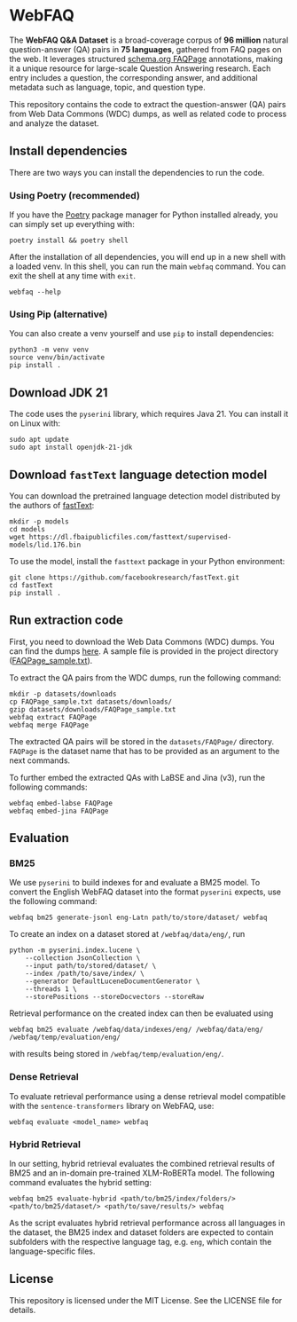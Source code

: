 # WebFAQ

The **WebFAQ Q&A Dataset** is a broad-coverage corpus of **96 million** natural question-answer (QA) pairs in **75 languages**, gathered from FAQ pages on the web. It leverages structured [schema.org FAQPage](https://schema.org/FAQPage) annotations, making it a unique resource for large-scale Question Answering research. Each entry includes a question, the corresponding answer, and additional metadata such as language, topic, and question type.

This repository contains the code to extract the question-answer (QA) pairs from Web Data Commons (WDC) dumps, as well as related code to process and analyze the dataset.

## Install dependencies

There are two ways you can install the dependencies to run the code.

### Using Poetry (recommended)

If you have the [Poetry](https://python-poetry.org/) package manager for Python installed already, you can simply set up everything with:

```console
poetry install && poetry shell
```

After the installation of all dependencies, you will end up in a new shell with a loaded venv. In this shell, you can run the main `webfaq` command. You can exit the shell at any time with `exit`.

```console
webfaq --help
```

### Using Pip (alternative)

You can also create a venv yourself and use `pip` to install dependencies:

```console
python3 -m venv venv
source venv/bin/activate
pip install .
```

## Download JDK 21

The code uses the `pyserini` library, which requires Java 21. You can install it on Linux with:

```console
sudo apt update
sudo apt install openjdk-21-jdk
```

## Download `fastText` language detection model

You can download the pretrained language detection model distributed by the authors of [fastText](https://fasttext.cc/docs/en/language-identification.html):

```console
mkdir -p models
cd models
wget https://dl.fbaipublicfiles.com/fasttext/supervised-models/lid.176.bin
```

To use the model, install the `fasttext` package in your Python environment:

```console
git clone https://github.com/facebookresearch/fastText.git
cd fastText
pip install .
```

## Run extraction code

First, you need to download the Web Data Commons (WDC) dumps. You can find the dumps [here](https://webdatacommons.org/structureddata/). A sample file is provided in the project directory ([FAQPage_sample.txt](FAQPage_sample.txt)).

To extract the QA pairs from the WDC dumps, run the following command:

```console
mkdir -p datasets/downloads
cp FAQPage_sample.txt datasets/downloads/
gzip datasets/downloads/FAQPage_sample.txt
webfaq extract FAQPage
webfaq merge FAQPage
```

The extracted QA pairs will be stored in the `datasets/FAQPage/` directory. `FAQPage` is the dataset name that has to be provided as an argument to the next commands.

To further embed the extracted QAs with LaBSE and Jina (v3), run the following commands:

```console
webfaq embed-labse FAQPage
webfaq embed-jina FAQPage
```

## Evaluation

### BM25

We use `pyserini` to build indexes for and evaluate a BM25 model. To convert the English WebFAQ dataset into the format
`pyserini` expects, use the following command:

```console
webfaq bm25 generate-jsonl eng-Latn path/to/store/dataset/ webfaq
```

To create an index on a dataset stored at `/webfaq/data/eng/`, run

```console
python -m pyserini.index.lucene \
    --collection JsonCollection \
    --input path/to/stored/dataset/ \
    --index /path/to/save/index/ \
    --generator DefaultLuceneDocumentGenerator \
    --threads 1 \
    --storePositions --storeDocvectors --storeRaw
```

Retrieval performance on the created index can then be evaluated using

```console
webfaq bm25 evaluate /webfaq/data/indexes/eng/ /webfaq/data/eng/ /webfaq/temp/evaluation/eng/
```

with results being stored in `/webfaq/temp/evaluation/eng/`.

### Dense Retrieval

To evaluate retrieval performance using a dense retrieval model compatible with the `sentence-transformers` library on
WebFAQ, use:

```console
webfaq evaluate <model_name> webfaq
```

### Hybrid Retrieval

In our setting, hybrid retrieval evaluates the combined retrieval results of BM25 and an in-domain pre-trained
XLM-RoBERTa model. The following command evaluates the hybrid setting:

```console
webfaq bm25 evaluate-hybrid <path/to/bm25/index/folders/> <path/to/bm25/dataset/> <path/to/save/results/> webfaq
```

As the script evaluates hybrid retrieval performance across all languages in the dataset, the BM25 index and dataset
folders are expected to contain subfolders with the respective language tag, e.g. `eng`, which contain the
language-specific files.

## License

This repository is licensed under the MIT License. See the LICENSE file for details.
